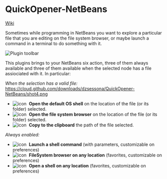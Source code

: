 QuickOpener-NetBeans
====================

[Wiki](https://github.com/dzsessona/QuickOpener-NetBeans/wiki/Home)<br/>

Sometimes while programming in NetBeans you want to explore a particular file that you are editing on the file system browser, or maybe launch a command in a terminal to do something with it.

![Plugin toolbar](https://raw.githubusercontent.com/dzsessona/QuickOpener-NetBeans/master/QuickOpener/qoscreenshots/shot2.png)

This plugins brings to your NetBeans six action, three of them always available and three of them available when the selected node has a file assiociated with it. In particular:

_When the selection has a valid file:_
https://cloud.github.com/downloads/dzsessona/QuickOpener-NetBeans/shot4.png
* ![icon](https://raw.githubusercontent.com/dzsessona/QuickOpener-NetBeans/master/QuickOpener/qoscreenshots/shot7.PNG)&nbsp; **Open the default OS shell** on the location of the file (or its folder) selected.
* ![icon](https://raw.githubusercontent.com/dzsessona/QuickOpener-NetBeans/master/QuickOpener/qoscreenshots/shot8.png)&nbsp; **Open the file system browser** on the location of the file (or its folder) selected.
* ![icon](https://raw.githubusercontent.com/dzsessona/QuickOpener-NetBeans/master/QuickOpener/qoscreenshots/shot9.PNG)&nbsp; **Copy to the clipboard** the path of the file selected.

_Always enabled:_

* ![icon](https://raw.githubusercontent.com/dzsessona/QuickOpener-NetBeans/master/QuickOpener/qoscreenshots/shot12.png)&nbsp; **Launch a shell command** (with parameters, customizable on preferences)
* ![icon](https://raw.githubusercontent.com/dzsessona/QuickOpener-NetBeans/master/QuickOpener/qoscreenshots/shot10.png)&nbsp; **FileSystem browser on any location** (favorites, customizable on preferences)
* ![icon](https://raw.githubusercontent.com/dzsessona/QuickOpener-NetBeans/master/QuickOpener/qoscreenshots/shot11.png)&nbsp; **Open a shell on any location** (favorites, customizable on preferences)
